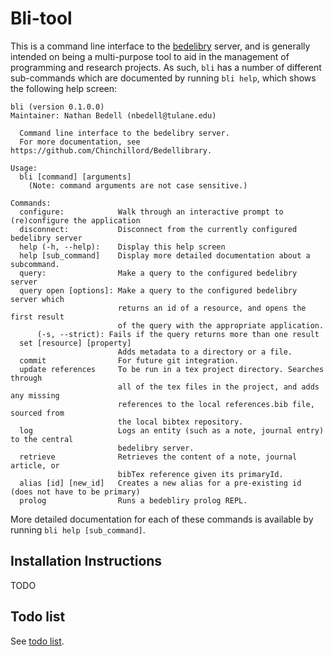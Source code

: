 
Bli-tool
========

This is a command line interface to the [bedelibry](https://github.com/Chinchillord/Bedellibrary) server, and is generally intended on being a multi-purpose tool to aid in the management of programming and research projects. As such, `bli` has a number of different sub-commands which are documented by running `bli help`, which shows the following help screen:

~~~
bli (version 0.1.0.0)
Maintainer: Nathan Bedell (nbedell@tulane.edu)

  Command line interface to the bedelibry server. 
  For more documentation, see https://github.com/Chinchillord/Bedellibrary.

Usage:
  bli [command] [arguments]
    (Note: command arguments are not case sensitive.)
 
Commands:
  configure:            Walk through an interactive prompt to (re)configure the application
  disconnect:           Disconnect from the currently configured bedelibry server
  help (-h, --help):    Display this help screen
  help [sub_command]    Display more detailed documentation about a subcommand.
  query:                Make a query to the configured bedelibry server    
  query open [options]: Make a query to the configured bedelibry server which   
                        returns an id of a resource, and opens the first result 
                        of the query with the appropriate application. 
      (-s, --strict): Fails if the query returns more than one result 
  set [resource] [property] 
                        Adds metadata to a directory or a file.
  commit                For future git integration. 
  update references     To be run in a tex project directory. Searches through 
                        all of the tex files in the project, and adds any missing
                        references to the local references.bib file, sourced from
                        the local bibtex repository.                             
  log                   Logs an entity (such as a note, journal entry) to the central
                        bedelibry server.
  retrieve              Retrieves the content of a note, journal article, or
                        bibTex reference given its primaryId. 
  alias [id] [new_id]   Creates a new alias for a pre-existing id (does not have to be primary)
  prolog                Runs a bedebliry prolog REPL.
~~~

More detailed documentation for each of these commands is available by running `bli help [sub_command]`.

Installation Instructions
-------------------------

TODO

Todo list
---------

See [todo list](todo.md).